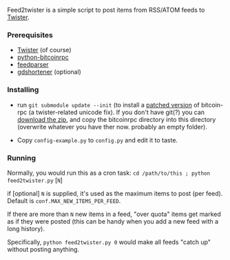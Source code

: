 Feed2twister is a simple script to post items from RSS/ATOM feeds to [Twister](http://twister.net.co).

### Prerequisites

* [Twister](http://twister.net.co/) (of course)
* [python-bitcoinrpc](https://pypi.python.org/pypi/python-bitcoinrpc/)
* [feedparser](https://pypi.python.org/pypi/feedparser/)
* [gdshortener](https://github.com/torre76/gd_shortener/) (optional)

### Installing

 * run `git submodule update --init`
   (to install a [patched version](https://github.com/thedod/python-bitcoinrpc/tree/unicode-fix-for-twister)
   of bitcoin-rpc (a twister-related unicode fix).
   If you don't have git(?) you can [download the zip](https://github.com/thedod/python-bitcoinrpc/archive/unicode-fix-for-twister.zip),
   and copy the bitcoinrpc directory into this directory (overwrite whatever you have ther now. probably an empty folder).

 * Copy `config-example.py` to `config.py` and edit it to taste.

### Running

Normally, you would run this as a cron task: `cd /path/to/this ; python feed2twister.py` [`N`]

if [optional] `N` is supplied, it's used as the maximum items to post (per feed). Default is `conf.MAX_NEW_ITEMS_PER_FEED`.

If there are more than `N` new items in a feed, "over quota" items get marked as if they were posted
(this can be handy when you add a new feed with a long history).

Specifically, `python feed2twister.py 0` would make all feeds "catch up" without posting anything.


